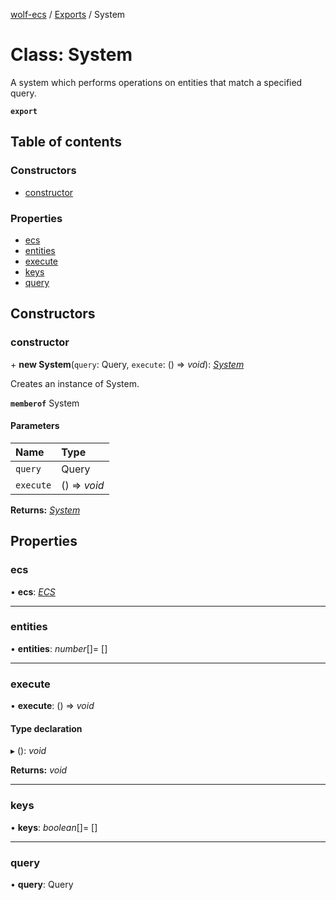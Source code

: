 [wolf-ecs](../../README.md) / [Exports](../modules.md) / System

# Class: System

A system which performs operations on entities that match a specified query.

**`export`**

## Table of contents

### Constructors

- [constructor](system.md#constructor)

### Properties

- [ecs](system.md#ecs)
- [entities](system.md#entities)
- [execute](system.md#execute)
- [keys](system.md#keys)
- [query](system.md#query)

## Constructors

### constructor

\+ **new System**(`query`: Query, `execute`: () => *void*): [*System*](system.md)

Creates an instance of System.

**`memberof`** System

#### Parameters

| Name | Type |
| :------ | :------ |
| `query` | Query |
| `execute` | () => *void* |

**Returns:** [*System*](system.md)

## Properties

### ecs

• **ecs**: [*ECS*](ecs.md)

___

### entities

• **entities**: *number*[]= []

___

### execute

• **execute**: () => *void*

#### Type declaration

▸ (): *void*

**Returns:** *void*

___

### keys

• **keys**: *boolean*[]= []

___

### query

• **query**: Query
